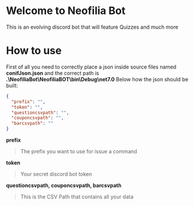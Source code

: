 # Welcome to Neofilia Bot

This is an evolving discord bot that will feature Quizzes and much more

# How to use

First of all you need to correctly place a json inside source files named **conifJson.json** and the correct path is **.\NeofiliaBot\NeofiliaBOT\bin\Debug\net7.0**
Below how the json should be built:

```json
{
  "prefix": "",
  "token": "",
  "questioncsvpath": "",
  "couponcsvpath": "",
  "barcsvpath": ""
}
```
**prefix**
> The prefix you want to use for issue a command

**token**
> Your secret discord bot token

**questioncsvpath, couponcsvpath, barcsvpath**
> This is the CSV Path that contains all your data
